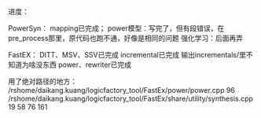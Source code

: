 进度：





PowerSyn：
mapping已完成；
power模型：写完了，但有段错误，在pre_process那里，原代码也跑不通，好像是相同的问题
强化学习：后面再弄

FastEX：
DITT、MSV、SSV已完成
incremental已完成     输出incrementals/里不知道为啥没东西
power、rewriter已完成




用了绝对路径的地方：
/rshome/daikang.kuang/logicfactory_tool/FastEx/power/power.cpp     96
/rshome/daikang.kuang/logicfactory_tool/FastEx/share/utility/synthesis.cpp     19	 58 	76 	161
